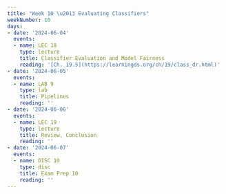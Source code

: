 ```yaml
---
title: "Week 10 \u2013 Evaluating Classifiers"
weekNumber: 10
days:
- date: '2024-06-04'
  events:
  - name: LEC 18
    type: lecture
    title: Classifier Evaluation and Model Fairness
    reading: '[Ch. 19.5](https://learningds.org/ch/19/class_dr.html)'
- date: '2024-06-05'
  events:
  - name: LAB 9
    type: lab
    title: Pipelines
    reading: ''
- date: '2024-06-06'
  events:
  - name: LEC 19
    type: lecture
    title: Review, Conclusion
    reading: ''
- date: '2024-06-07'
  events:
  - name: DISC 10
    type: disc
    title: Exam Prep 10
    reading: ''
---
```

